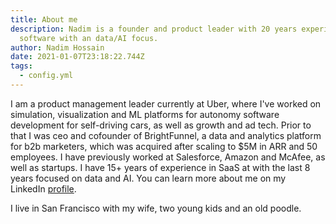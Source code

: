 ```yaml
---
title: About me
description: Nadim is a founder and product leader with 20 years experience in
  software with an data/AI focus.
author: Nadim Hossain
date: 2021-01-07T23:18:22.744Z
tags:
  - config.yml
---
```

I am a product management leader currently at Uber, where I've worked on simulation, visualization and ML platforms for autonomy software development for self-driving cars, as well as growth and ad tech. Prior to that I was ceo and cofounder of BrightFunnel, a data and analytics platform for b2b marketers, which was acquired after scaling to $5M in ARR and 50 employees. I have previously worked at Salesforce, Amazon and McAfee, as well as startups. I have 15+ years of experience in SaaS at with the last 8 years focused on data and AI. You can learn more about me on my LinkedIn [profile](https://www.linkedin.com/in/nadimhossain/).

I live in San Francisco with my wife, two young kids and an old poodle.